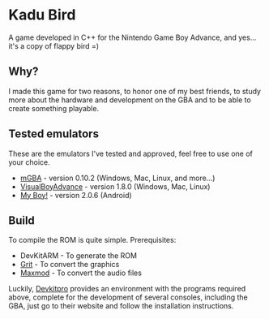 # Kadu Bird
A game developed in C++ for the Nintendo Game Boy Advance, and yes... 
it's a copy of flappy bird =)

## Why?
I made this game for two reasons, to honor one of my best friends, to 
study more about the hardware and development on the GBA and to be able 
to create something playable.

## Tested emulators
These are the emulators I've tested and approved, feel free to use one of 
your choice.

- [mGBA](https://mgba.io/downloads.html) - version 0.10.2 (Windows, Mac, Linux, and more...)
- [VisualBoyAdvance](https://visualboyadvance.org/download/) - version 1.8.0 (Windows, Mac, Linux)
- [My Boy!](https://play.google.com/store/apps/details?id=com.fastemulator.gbafree&hl=pt_BR&gl=US) - version 2.0.6 (Android)

## Build
To compile the ROM is quite simple.
Prerequisites:

- DevKitARM - To generate the ROM
- [Grit](https://www.coranac.com/man/grit/html/grit.htm)  - To convert the graphics
- [Maxmod](https://maxmod.devkitpro.org/) - To convert the audio files

Luckily, [Devkitpro](https://devkitpro.org/wiki/Getting_Started) provides an 
environment with the programs required above, complete for the development of 
several consoles, including the GBA, just go to their website and follow the 
installation instructions.
